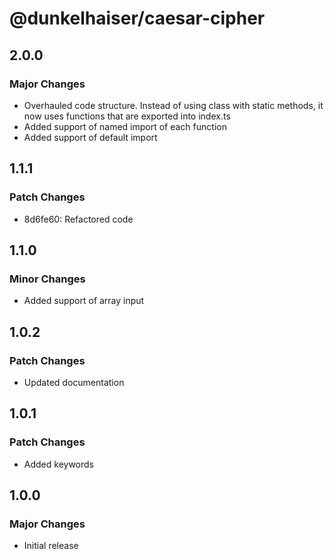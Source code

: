 # @dunkelhaiser/caesar-cipher

## 2.0.0

### Major Changes

- Overhauled code structure. Instead of using class with static methods, it now uses functions that are exported into index.ts
- Added support of named import of each function
- Added support of default import

## 1.1.1

### Patch Changes

- 8d6fe60: Refactored code

## 1.1.0

### Minor Changes

- Added support of array input

## 1.0.2

### Patch Changes

- Updated documentation

## 1.0.1

### Patch Changes

- Added keywords

## 1.0.0

### Major Changes

- Initial release
